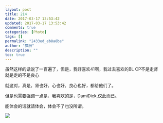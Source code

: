 ```yaml
---
layout: post
title: 214
date: 2017-03-17 13:53:42
updated: 2017-03-17 13:53:42
comments: true
categories: [Photo]
tags: []
permalink: "2433ed_eb8a8be"
author: "猫厨"
description: ""
toc: true
---
```


<p>虽然这样的话说了一百遍了，但是，我好喜欢41啊，我过去喜欢的BL CP不是走肾就是走的不是良心</p> 
<p>就这对，真是，肾也好，心也好，良心也好，都给他们了。</p> 
<p>但是也需要强调一点是，我喜欢的是，DamiDick,仅此而已。</p> 
<p>能体会的话就请体会，体会不了也没所谓。</p>

![](https://nos.netease.com/imglf2/img/cVZNdzJtQk9JV2U2Zk94NWdoQVl6QWRGc1VRcDdSbFVBV3UrVk12TVRmT2lKSU5GLzAwMGt3PT0.jpg)